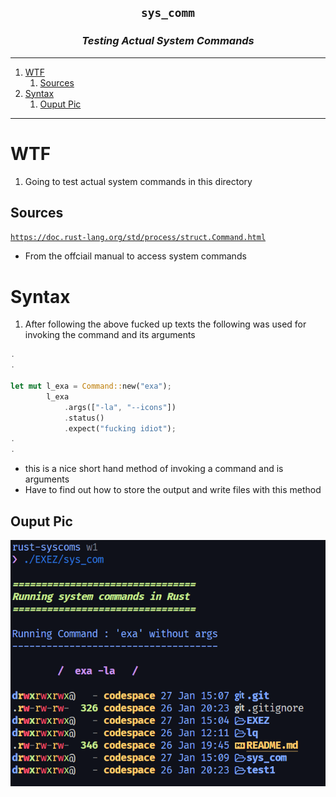<h2 align="center"><code> sys_comm </code></h2>
<h3 align="center"><i> Testing Actual System Commands  </i></h3>

----
1. [WTF](#wtf)
   1. [Sources](#sources)
2. [Syntax](#syntax)
   1. [Ouput Pic](#ouput-pic)


----

# WTF 

1. Going to test actual system commands in this directory 

## Sources 

[`https://doc.rust-lang.org/std/process/struct.Command.html`](https://doc.rust-lang.org/std/process/struct.Command.html)
- From the offciail manual to access system commands 
  
# Syntax 

1. After following the above fucked up texts the following was used for invoking the command and its arguments 

```rs
.
.

let mut l_exa = Command::new("exa");
        l_exa
            .args(["-la", "--icons"])
            .status()
            .expect("fucking idiot");
.
.

```
- this is a nice short hand method of invoking a command and is arguments 
- Have to find out how to store the output and write files with this method 

## Ouput Pic 

![](./output/2023-01-27_20-41-01.png)